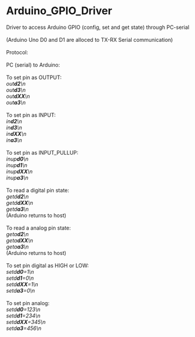 # Arduino_GPIO_Driver<br>
Driver to access Arduino GPIO (config, set and get state) through PC-serial<br>
<br>
(Arduino Uno D0 and D1 are alloced to TX-RX Serial communication)<br>
<br>
Protocol:<br>
<br>
PC (serial) to Arduino:<br>
<br>
To set pin as OUTPUT:<br>
<i>
out<b>d2</b>\n<br>
out<b>d3</b>\n<br>
out<b>dXX</b>\n<br>
out<b>a3</b>\n<br>
</i>
<br>
To set pin as INPUT:<br>
<i>
in<b>d2</b>\n<br>
in<b>d3</b>\n<br>
in<b>dXX</b>\n<br>
in<b>a3</b>\n<br>
</i>
<br>
To set pin as INPUT_PULLUP:<br>
<i>
inup<b>d0</b>\n<br>
inup<b>d1</b>\n<br>
inup<b>dXX</b>\n<br>
inup<b>a3</b>\n<br>
</i>
<br>
To read a digital pin state:<br>
<i>
getd<b>d2</b>\n<br>
getd<b>dXX</b>\n<br>
getd<b>a3</b>\n<br>
</i>
(Arduino returns to host)<br>
<br>
To read a analog pin state:<br>
<i>
geta<b>d2</b>\n<br>
geta<b>dXX</b>\n<br>
geta<b>a3</b>\n<br>
</i>
(Arduino returns to host)<br>
<br>
To set pin digital as HIGH or LOW:<br>
<i>
setd<b>d0</b>=1\n<br>
setd<b>d1</b>=0\n<br>
setd<b>dXX</b>=1\n<br>
setd<b>a3</b>=0\n<br>
</i>
<br>
To set pin analog:<br>
<i>
setd<b>d0</b>=123\n<br>
setd<b>d1</b>=234\n<br>
setd<b>dXX</b>=345\n<br>
setd<b>a3</b>=456\n<br>
</i>

